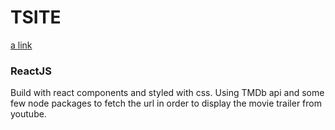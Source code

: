 # TSITE

[a link](https://the-tsite.web.app/)

### ReactJS

Build with react components and styled with css. Using TMDb api and some few node packages to fetch the url in order to display the movie trailer from youtube.
